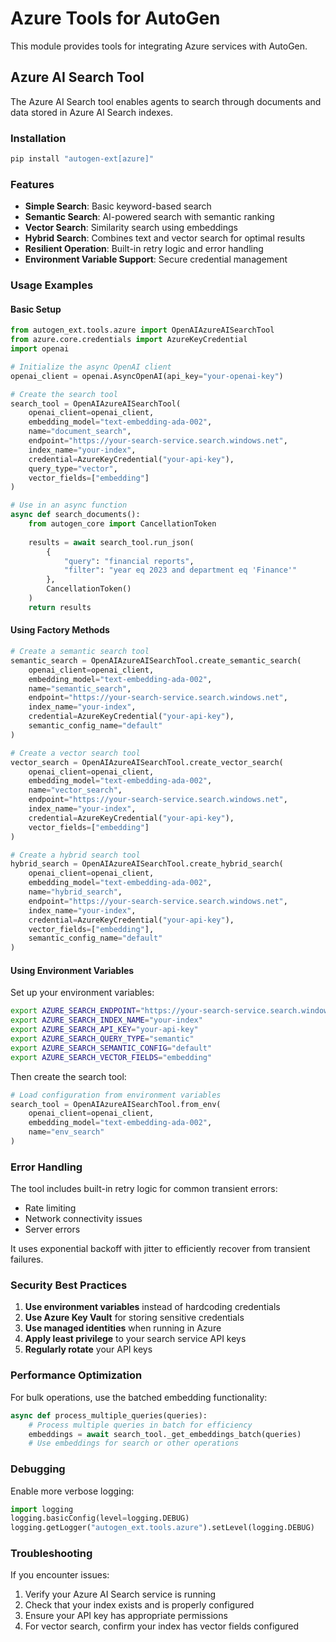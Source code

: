 # Azure Tools for AutoGen

This module provides tools for integrating Azure services with AutoGen.

## Azure AI Search Tool

The Azure AI Search tool enables agents to search through documents and data stored in Azure AI Search indexes.

### Installation

```bash
pip install "autogen-ext[azure]"
```

### Features

- **Simple Search**: Basic keyword-based search
- **Semantic Search**: AI-powered search with semantic ranking
- **Vector Search**: Similarity search using embeddings
- **Hybrid Search**: Combines text and vector search for optimal results
- **Resilient Operation**: Built-in retry logic and error handling
- **Environment Variable Support**: Secure credential management

### Usage Examples

#### Basic Setup

```python
from autogen_ext.tools.azure import OpenAIAzureAISearchTool
from azure.core.credentials import AzureKeyCredential
import openai

# Initialize the async OpenAI client
openai_client = openai.AsyncOpenAI(api_key="your-openai-key")

# Create the search tool
search_tool = OpenAIAzureAISearchTool(
    openai_client=openai_client,
    embedding_model="text-embedding-ada-002",
    name="document_search",
    endpoint="https://your-search-service.search.windows.net",
    index_name="your-index",
    credential=AzureKeyCredential("your-api-key"),
    query_type="vector",
    vector_fields=["embedding"]
)

# Use in an async function
async def search_documents():
    from autogen_core import CancellationToken
    
    results = await search_tool.run_json(
        {
            "query": "financial reports",
            "filter": "year eq 2023 and department eq 'Finance'"
        },
        CancellationToken()
    )
    return results
```

#### Using Factory Methods

```python
# Create a semantic search tool
semantic_search = OpenAIAzureAISearchTool.create_semantic_search(
    openai_client=openai_client,
    embedding_model="text-embedding-ada-002",
    name="semantic_search",
    endpoint="https://your-search-service.search.windows.net",
    index_name="your-index",
    credential=AzureKeyCredential("your-api-key"),
    semantic_config_name="default"
)

# Create a vector search tool
vector_search = OpenAIAzureAISearchTool.create_vector_search(
    openai_client=openai_client,
    embedding_model="text-embedding-ada-002",
    name="vector_search",
    endpoint="https://your-search-service.search.windows.net",
    index_name="your-index",
    credential=AzureKeyCredential("your-api-key"),
    vector_fields=["embedding"]
)

# Create a hybrid search tool
hybrid_search = OpenAIAzureAISearchTool.create_hybrid_search(
    openai_client=openai_client,
    embedding_model="text-embedding-ada-002",
    name="hybrid_search",
    endpoint="https://your-search-service.search.windows.net",
    index_name="your-index",
    credential=AzureKeyCredential("your-api-key"),
    vector_fields=["embedding"],
    semantic_config_name="default"
)
```

#### Using Environment Variables

Set up your environment variables:

```bash
export AZURE_SEARCH_ENDPOINT="https://your-search-service.search.windows.net"
export AZURE_SEARCH_INDEX_NAME="your-index"
export AZURE_SEARCH_API_KEY="your-api-key"
export AZURE_SEARCH_QUERY_TYPE="semantic"
export AZURE_SEARCH_SEMANTIC_CONFIG="default"
export AZURE_SEARCH_VECTOR_FIELDS="embedding"
```

Then create the search tool:

```python
# Load configuration from environment variables
search_tool = OpenAIAzureAISearchTool.from_env(
    openai_client=openai_client,
    embedding_model="text-embedding-ada-002",
    name="env_search"
)
```

### Error Handling

The tool includes built-in retry logic for common transient errors:

- Rate limiting
- Network connectivity issues
- Server errors

It uses exponential backoff with jitter to efficiently recover from transient failures.

### Security Best Practices

1. **Use environment variables** instead of hardcoding credentials
2. **Use Azure Key Vault** for storing sensitive credentials
3. **Use managed identities** when running in Azure
4. **Apply least privilege** to your search service API keys
5. **Regularly rotate** your API keys

### Performance Optimization

For bulk operations, use the batched embedding functionality:

```python
async def process_multiple_queries(queries):
    # Process multiple queries in batch for efficiency
    embeddings = await search_tool._get_embeddings_batch(queries)
    # Use embeddings for search or other operations
```

### Debugging

Enable more verbose logging:

```python
import logging
logging.basicConfig(level=logging.DEBUG)
logging.getLogger("autogen_ext.tools.azure").setLevel(logging.DEBUG)
```

### Troubleshooting

If you encounter issues:

1. Verify your Azure AI Search service is running
2. Check that your index exists and is properly configured
3. Ensure your API key has appropriate permissions
4. For vector search, confirm your index has vector fields configured 